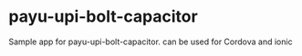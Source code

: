 # payu-upi-bolt-capacitor
Sample app for payu-upi-bolt-capacitor. can be used for Cordova and ionic

